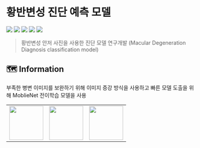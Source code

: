 # 황반변성 진단 예측 모델 
<div align=Left>
<img src="https://img.shields.io/badge/Deep Learning-000000?style=round-square&logo=Deep Learning&logoColor=white"/>
<img src="https://img.shields.io/badge/Computer Vision-3C2179?style=round-square&logo=Computer Vision&logoColor=white"/>
<img src="https://img.shields.io/badge/Tensorflow-FF6F00?style=round-square&logo=Tensorflow&logoColor=white"/>
<img src="https://img.shields.io/badge/MobileNet-00FFFF?style=round-square&logo=Yolo&logoColor=white"/>
<img src="https://img.shields.io/badge/Image Augmentation-CC0000?style=round-square&logo=Mask RCNN&logoColor=white"/>
</div>

> 황반변성 안저 사진을 사용한 진단 모델 연구개발 (Macular Degeneration Diagnosis classification model) <br>


## 🗺️ Information
부족한 병변 이미지를 보완하기 위해 이미지 증강 방식을 사용하고 빠른 모델 도출을 위해 MoblieNet 전이학습 모델을 사용

| | | |
| -------- | -------- | -------- |
| <img src="" width="90" height="90">| <img src="" width="90" height="90">| <img src="" width="90" height="90">|
